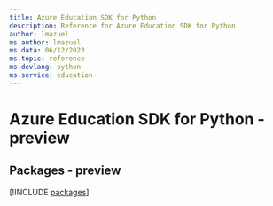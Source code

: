 ```yaml
---
title: Azure Education SDK for Python
description: Reference for Azure Education SDK for Python
author: lmazuel
ms.author: lmazuel
ms.data: 06/12/2023
ms.topic: reference
ms.devlang: python
ms.service: education
---
```

# Azure Education SDK for Python - preview
## Packages - preview
[!INCLUDE [packages](education-index.md)]